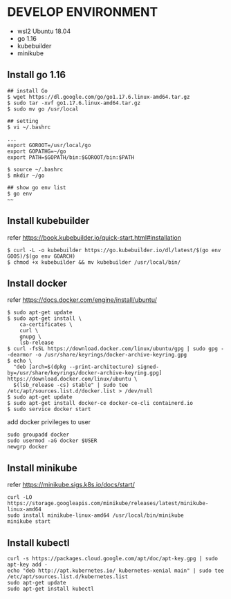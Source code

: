 # DEVELOP ENVIRONMENT

- wsl2 Ubuntu 18.04
- go 1.16
- kubebuilder
- minikube

## Install go 1.16

```
## install Go
$ wget https://dl.google.com/go/go1.17.6.linux-amd64.tar.gz
$ sudo tar -xvf go1.17.6.linux-amd64.tar.gz
$ sudo mv go /usr/local

## setting
$ vi ~/.bashrc

...
export GOROOT=/usr/local/go
export GOPATHG=~/go
export PATH=$GOPATH/bin:$GOROOT/bin:$PATH

$ source ~/.bashrc
$ mkdir ~/go

## show go env list
$ go env
~~
```

## Install kubebuilder

refer https://book.kubebuilder.io/quick-start.html#installation
```
$ curl -L -o kubebuilder https://go.kubebuilder.io/dl/latest/$(go env GOOS)/$(go env GOARCH)
$ chmod +x kubebuilder && mv kubebuilder /usr/local/bin/
```

## Install docker

refer https://docs.docker.com/engine/install/ubuntu/
```
$ sudo apt-get update
$ sudo apt-get install \
    ca-certificates \
    curl \
    gnupg \
    lsb-release
$ curl -fsSL https://download.docker.com/linux/ubuntu/gpg | sudo gpg --dearmor -o /usr/share/keyrings/docker-archive-keyring.gpg
$ echo \
  "deb [arch=$(dpkg --print-architecture) signed-by=/usr/share/keyrings/docker-archive-keyring.gpg] https://download.docker.com/linux/ubuntu \
  $(lsb_release -cs) stable" | sudo tee /etc/apt/sources.list.d/docker.list > /dev/null
$ sudo apt-get update
$ sudo apt-get install docker-ce docker-ce-cli containerd.io
$ sudo service docker start
```

add docker privileges to user
```
sudo groupadd docker
sudo usermod -aG docker $USER
newgrp docker
```

## Install minikube
refer https://minikube.sigs.k8s.io/docs/start/
```
curl -LO https://storage.googleapis.com/minikube/releases/latest/minikube-linux-amd64
sudo install minikube-linux-amd64 /usr/local/bin/minikube
minikube start
```

## Install kubectl
```
curl -s https://packages.cloud.google.com/apt/doc/apt-key.gpg | sudo apt-key add -
echo "deb http://apt.kubernetes.io/ kubernetes-xenial main" | sudo tee /etc/apt/sources.list.d/kubernetes.list
sudo apt-get update
sudo apt-get install kubectl
```
